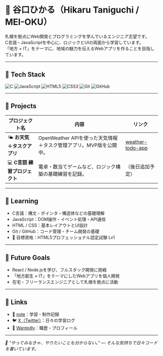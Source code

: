 # 🌸 谷口ひかる（Hikaru Taniguchi / MEI-OKU）

札幌を拠点にWeb開発とプログラミングを学んでいるエンジニア志望です。  
C言語・JavaScriptを中心に、ロジックとUIの両面から学習しています。  
「地方 × IT」をテーマに、地域の魅力を伝えるWebアプリを作ることを目指しています。

---

## 🧩 Tech Stack
![C](https://img.shields.io/badge/-C-00599C?style=for-the-badge&logo=c&logoColor=white)
![JavaScript](https://img.shields.io/badge/-JavaScript-F7DF1E?style=for-the-badge&logo=javascript&logoColor=black)
![HTML5](https://img.shields.io/badge/-HTML5-E34F26?style=for-the-badge&logo=html5&logoColor=white)
![CSS3](https://img.shields.io/badge/-CSS3-1572B6?style=for-the-badge&logo=css3&logoColor=white)
![Git](https://img.shields.io/badge/-Git-F05032?style=for-the-badge&logo=git&logoColor=white)
![GitHub](https://img.shields.io/badge/-GitHub-181717?style=for-the-badge&logo=github)

---

## 🌟 Projects
| プロジェクト名 | 内容 | リンク |
|----------------|------|--------|
| 🌤 **お天気＋タスクアプリ** | OpenWeather APIを使った天気情報＋タスク管理アプリ。MVP版を公開中。 | [weather-todo-app](https://github.com/MEI-OKU/weather-todo-app) |
| 💻 **C言語 練習プロジェクト** | 電卓・数当てゲームなど、ロジック構築の基礎練習を記録。 | （後日追加予定） |

---

## 🧠 Learning
- C言語：構文・ポインタ・構造体などの基礎理解  
- JavaScript：DOM操作・イベント処理・API通信  
- HTML / CSS：基本レイアウトとUI設計  
- Git / GitHub：コード管理・チーム開発の基礎  
- 🎯 目標資格：HTML5プロフェッショナル認定試験 Lv1  

---

## 🌱 Future Goals
- React / Node.jsを学び、フルスタック開発に挑戦  
- 「地方創生 × IT」をテーマにしたWebアプリを個人開発  
- 在宅・フリーランスエンジニアとして札幌を拠点に活動  

---

## 🔗 Links
- 📝 [note](https://note.com/)：学習・制作記録  
- 🐦 [X（Twitter）](https://x.com/)：日々の学習ログ  
- 💼 [Wantedly](https://www.wantedly.com/)：職歴・プロフィール  

---

_💬 “やってみなきゃ、やりたいことも分からない。” — そんな気持ちで日々コードを書いています。_
